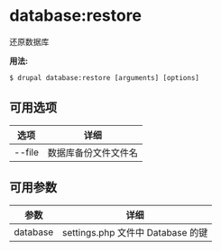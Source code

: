 # database:restore
还原数据库

**用法:**
```
$ drupal database:restore [arguments] [options]
```

## 可用选项
选项 | 详细
-------|-------------
--file | 数据库备份文件文件名

## 可用参数
参数 | 详细
---------|-------------
database | settings.php 文件中 Database 的键
